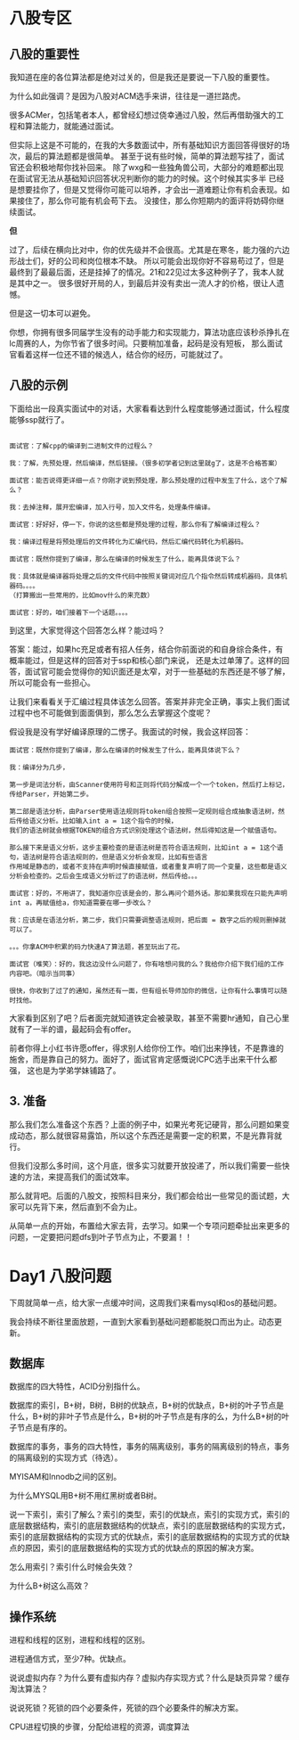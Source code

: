 # 八股专区

## 八股的重要性

我知道在座的各位算法都是绝对过关的，但是我还是要说一下八股的重要性。

为什么如此强调？是因为八股对ACM选手来讲，往往是一道拦路虎。

很多ACMer，包括笔者本人，都曾经幻想过侥幸通过八股，然后再借助强大的工程和算法能力，就能通过面试。

但实际上这是不可能的，在我的大多数面试中，所有基础知识方面回答得很好的场次，最后的算法题都是很简单。
甚至于说有些时候，简单的算法题写挂了，面试官还会积极地帮你找补回来。
除了wxg和一些独角兽公司，大部分的难题都出现在面试官无法从基础知识回答状况判断你的能力的时候。这个时候其实多半
已经是想要挂你了，但是又觉得你可能可以培养，才会出一道难题让你有机会表现。如果接住了，那么你可能有机会苟下去。
没接住，那么你短期内的面评将妨碍你继续面试。

**但**

过了，后续在横向比对中，你的优先级并不会很高。尤其是在寒冬，能力强的六边形战士们，好的公司和岗位根本不缺。
所以可能会出现你好不容易苟过了，但是最终到了最最后面，还是挂掉了的情况。21和22见过太多这种例子了，我本人就是其中之一。
很多很好开局的人，到最后并没有卖出一流人才的价格，很让人遗憾。

但是这一切本可以避免。

你想，你拥有很多同届学生没有的动手能力和实现能力，算法功底应该秒杀挣扎在lc周赛的人，为你节省了很多时间。只要稍加准备，起码是没有短板，
那么面试官看着这样一位还不错的候选人，结合你的经历，可能就过了。

## 八股的示例

下面给出一段真实面试中的对话，大家看看达到什么程度能够通过面试，什么程度能够ssp就行了。

```text

面试官：了解cpp的编译到二进制文件的过程么？

我：了解，先预处理，然后编译，然后链接。（很多初学者记到这里就g了，这是不合格答案）

面试官：能否说得更详细一点？你刚才说到预处理，那么预处理的过程中发生了什么，这个了解么？

我：去掉注释，展开宏编译，加入行号，加入文件名，处理条件编译。

面试官：好好好，停一下，你说的这些都是预处理的过程，那么你有了解编译过程么？

我：编译过程是将预处理后的文件转化为汇编代码，然后汇编代码转化为机器码。

面试官：既然你提到了编译，那么在编译的时候发生了什么，能再具体说下么？

我：具体就是编译器将处理之后的文件代码中按照关键词对应几个指令然后转成机器码，具体机器码。。。。
（打算搬出一些常用的，比如mov什么的来充数）

面试官：好的，咱们接着下一个话题。。。。
```

到这里，大家觉得这个回答怎么样？能过吗？

答案：能过，如果hc充足或者有招人任务，结合你前面说的和自身综合条件，有概率能过，但是这样的回答对于ssp和核心部门来说，
还是太过单薄了。这样的回答，面试官可能会觉得你的知识面还是太窄，对于一些基础的东西还是不够了解，所以可能会有一些担心。

让我们来看看关于汇编过程具体该怎么回答。答案并非完全正确，事实上我们面试过程中也不可能做到面面俱到，那么怎么去掌握这个度呢？

假设我是没有学好编译原理的二愣子。我面试的时候，我会这样回答：

```text
面试官：既然你提到了编译，那么在编译的时候发生了什么，能再具体说下么？

我：编译分为几步，

第一步是词法分析，由Scanner使用符号和正则将代码分解成一个一个token，然后打上标记，传给Parser，开始第二步。

第二部是语法分析，由Parser使用语法规则将token组合按照一定规则组合成抽象语法树，然后传给语义分析。比如输入int a = 1这个指令的时候，
我们的语法树就会根据TOKEN的组合方式识别处理这个语法树，然后得知这是一个赋值语句。

那么接下来是语义分析，这步主要检查的是语法树是否符合语法规则，比如int a = 1这个语句，语法树是符合语法规则的，但是语义分析会发现，比如有些语言
作用域是静态的，或者不支持在声明时候直接赋值，或者重复声明了同一个变量，这些都是语义分析会检查的。之后会生成语义分析过了的语法树，然后传给。。。

面试官：好的，不用讲了，我知道你应该是会的，那么再问个题外话。那如果我现在只能先声明int a，再赋值给a，你知道需要在哪一步改么？

我：应该是在语法分析，第二步，我们只需要调整语法规则，把后面 = 数字之后的规则删掉就可以了。

。。。你拿ACM中积累的码力快速A了算法题，甚至玩出了花。

面试官（堆笑）：好的，我这边没什么问题了，你有啥想问我的么？我给你介绍下我们组的工作内容吧。（暗示当同事）

很快，你收到了过了的通知，虽然还有一面，但有组长导师加你的微信，让你有什么事情可以随时找他。

```

大家看到区别了吧？后者面完就知道铁定会被录取，甚至不需要hr通知，自己心里就有了一半的谱，最起码会有offer。

前者你得上小红书许愿offer，得求别人给你份工作。咱们出来挣钱，不是靠谁的施舍，而是靠自己的努力。面好了，面试官肯定感慨说ICPC选手出来干什么都强，
这也是为学弟学妹铺路了。

## 3. 准备

那么我们怎么准备这个东西？上面的例子中，如果光考死记硬背，那么问题如果变成动态，那么就很容易露馅，所以这个东西还是需要一定的积累，不是光靠背就行。

但我们没那么多时间，这个月底，很多实习就要开放投递了，所以我们需要一些快速的方法，来提高我们的面试效率。

那么就背吧。后面的八股文，按照科目来分，我们都会给出一些常见的面试题，大家可以先背下来，然后直到不会为止。

从简单一点的开始，布置给大家去背，去学习。如果一个专项问题牵扯出来更多的问题，一定要把问题dfs到叶子节点为止，不要漏！！
# Day1 八股问题
下周就简单一点，给大家一点缓冲时间，这周我们来看mysql和os的基础问题。

我会持续不断往里面放题，一直到大家看到基础问题都能脱口而出为止。动态更新。

## 数据库

数据库的四大特性，ACID分别指什么。


数据库的索引，B+树，B树，B树的优缺点，B+树的优缺点，B+树的叶子节点是什么，B+树的非叶子节点是什么，B+树的叶子节点是有序的么，为什么B+树的叶子节点是有序的。

数据库的事务，事务的四大特性，事务的隔离级别，事务的隔离级别的特点，事务的隔离级别的实现方式（待选）。

MYISAM和Innodb之间的区别。

为什么MYSQL用B+树不用红黑树或者B树。

说一下索引，索引了解么？索引的类型，索引的优缺点，索引的实现方式，索引的底层数据结构，索引的底层数据结构的优缺点，索引的底层数据结构的实现方式，索引的底层数据结构的实现方式的优缺点，索引的底层数据结构的实现方式的优缺点的原因，索引的底层数据结构的实现方式的优缺点的原因的解决方案。

怎么用索引？索引什么时候会失效？

为什么B+树这么高效？

## 操作系统

进程和线程的区别，进程和线程的区别。

进程通信方式，至少7种。优缺点。

说说虚拟内存？为什么要有虚拟内存？虚拟内存实现方式？什么是缺页异常？缓存淘汰算法？

说说死锁？死锁的四个必要条件，死锁的四个必要条件的解决方案。

CPU进程切换的步骤，分配给进程的资源，调度算法


